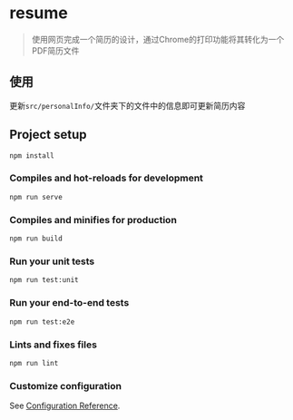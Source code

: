 # resume

> 使用网页完成一个简历的设计，通过Chrome的打印功能将其转化为一个PDF简历文件

## 使用

更新`src/personalInfo/`文件夹下的文件中的信息即可更新简历内容

## Project setup
```
npm install
```

### Compiles and hot-reloads for development
```
npm run serve
```

### Compiles and minifies for production
```
npm run build
```

### Run your unit tests
```
npm run test:unit
```

### Run your end-to-end tests
```
npm run test:e2e
```

### Lints and fixes files
```
npm run lint
```

### Customize configuration
See [Configuration Reference](https://cli.vuejs.org/config/).
